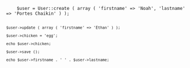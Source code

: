 <code>
	$user = User::create ( array ( 'firstname' => 'Noah', 'lastname' => 'Portes Chaikin' ) );
	
	$user->update ( array ( 'firstname' => 'Ethan' ) );
	
	$user->chicken = 'egg';
	
	echo $user->chicken;
	
	$user->save ();
	
	echo $user->firstname . ' ' . $user->lastname;
	
</code>